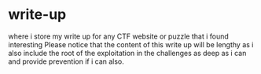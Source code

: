 # write-up
where i store my write up for any CTF website or puzzle that i found interesting
Please notice that the content of this write up will be lengthy as i also include the root of the exploitation in the challenges as deep as i can and provide prevention if i can also.
